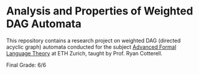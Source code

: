 # Analysis and Properties of Weighted DAG Automata

This repository contains a research project on weighted DAG (directed acyclic
graph) automata conducted for the subject [Advanced Formal Language
Theory](https://rycolab.io/classes/aflt-s23/) at ETH Zurich, taught by Prof.
Ryan Cotterell.

Final Grade: 6/6

